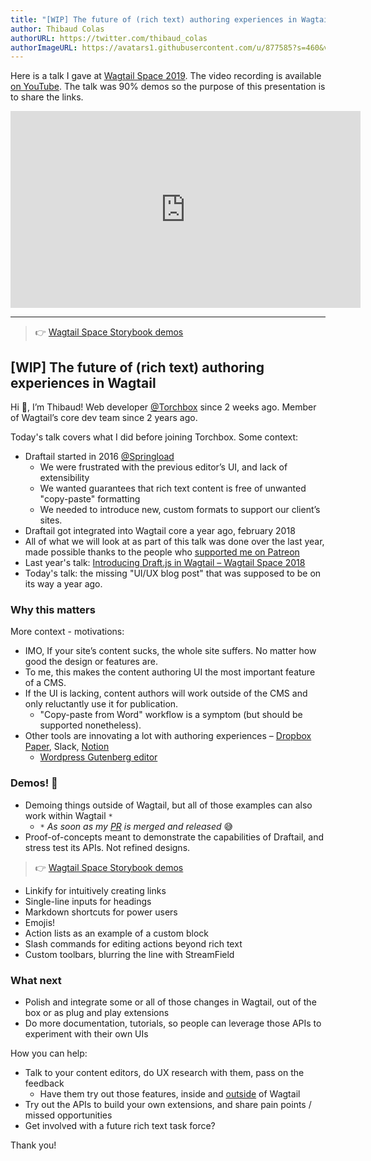 ```yaml
---
title: "[WIP] The future of (rich text) authoring experiences in Wagtail"
author: Thibaud Colas
authorURL: https://twitter.com/thibaud_colas
authorImageURL: https://avatars1.githubusercontent.com/u/877585?s=460&v=4
---
```


Here is a talk I gave at [Wagtail Space 2019](https://www.wagtail.space/2019). The video recording is available [on YouTube](https://www.youtube.com/watch?v=Fp8nClLoQC0). The talk was 90% demos so the purpose of this presentation is to share the links.

<!-- truncate -->

<iframe width="560" height="315" src="https://www.youtube-nocookie.com/embed/Fp8nClLoQC0" frameborder="0" allow="accelerometer; autoplay; encrypted-media; gyroscope; picture-in-picture" allowfullscreen></iframe>

---

> 👉 [Wagtail Space Storybook demos](https://demo.draftail.org/storybook/?path=/story/plugins--linkify)

## [WIP] The future of (rich text) authoring experiences in Wagtail

Hi 👋, I’m Thibaud! Web developer [@Torchbox](https://github.com/torchbox) since 2 weeks ago. Member of Wagtail’s core dev team since 2 years ago.

Today's talk covers what I did before joining Torchbox. Some context:

- Draftail started in 2016 [@Springload](https://github.com/springload)
  - We were frustrated with the previous editor’s UI, and lack of extensibility
  - We wanted guarantees that rich text content is free of unwanted "copy-paste" formatting
  - We needed to introduce new, custom formats to support our client’s sites.
- Draftail got integrated into Wagtail core a year ago, february 2018
- All of what we will look at as part of this talk was done over the last year, made possible thanks to the people who [supported me on Patreon](https://www.patreon.com/thibaud_colas)
- Last year's talk: [Introducing Draft.js in Wagtail – Wagtail Space 2018](/blog/2018/03/16/introducing-draft-js-in-wagtail)
- Today's talk: the missing "UI/UX blog post" that was supposed to be on its way a year ago.

### Why this matters

More context - motivations:

- IMO, If your site’s content sucks, the whole site suffers. No matter how good the design or features are.
- To me, this makes the content authoring UI the most important feature of a CMS.
- If the UI is lacking, content authors will work outside of the CMS and only reluctantly use it for publication.
  - "Copy-paste from Word" workflow is a symptom (but should be supported nonetheless).
- Other tools are innovating a lot with authoring experiences – [Dropbox Paper](https://paper.dropbox.com), Slack, [Notion](https://www.notion.so/)
  - [Wordpress Gutenberg editor](https://wordpress.org/gutenberg/)

### Demos! 🌈

- Demoing things outside of Wagtail, but all of those examples can also work within Wagtail `*`
  - _`*` As soon as my [PR](https://github.com/wagtail/wagtail/pull/5117) is merged and released_ 😅
- Proof-of-concepts meant to demonstrate the capabilities of Draftail, and stress test its APIs. Not refined designs.

> 👉 [Wagtail Space Storybook demos](https://demo.draftail.org/storybook/?path=/story/plugins--linkify)

- Linkify for intuitively creating links
- Single-line inputs for headings
- Markdown shortcuts for power users
- Emojis!
- Action lists as an example of a custom block
- Slash commands for editing actions beyond rich text
- Custom toolbars, blurring the line with StreamField

### What next

- Polish and integrate some or all of those changes in Wagtail, out of the box or as plug and play extensions
- Do more documentation, tutorials, so people can leverage those APIs to experiment with their own UIs

How you can help:

- Talk to your content editors, do UX research with them, pass on the feedback
  - Have them try out those features, inside and [outside](https://demo.draftail.org/storybook/?path=/story/plugins--linkify) of Wagtail
- Try out the APIs to build your own extensions, and share pain points / missed opportunities
- Get involved with a future rich text task force?

Thank you!

